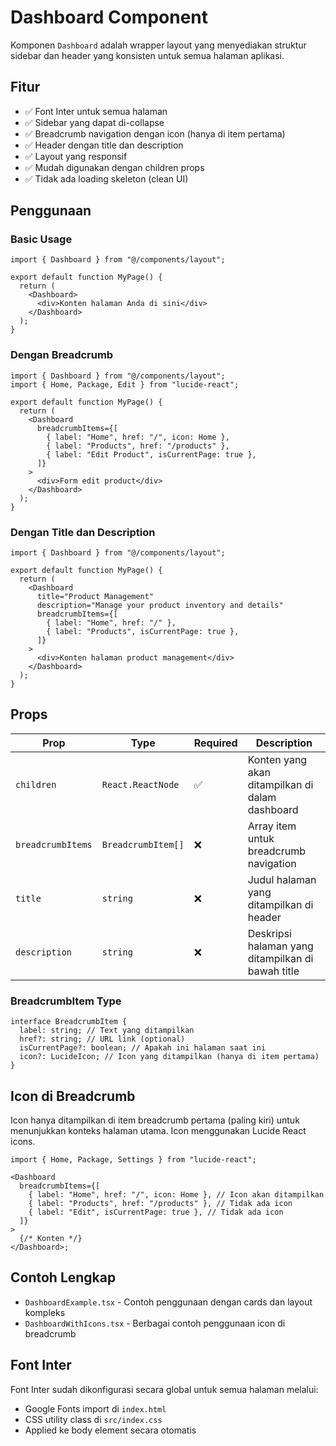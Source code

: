 # Dashboard Component

Komponen `Dashboard` adalah wrapper layout yang menyediakan struktur sidebar dan header yang konsisten untuk semua halaman aplikasi.

## Fitur

- ✅ Font Inter untuk semua halaman
- ✅ Sidebar yang dapat di-collapse
- ✅ Breadcrumb navigation dengan icon (hanya di item pertama)
- ✅ Header dengan title dan description
- ✅ Layout yang responsif
- ✅ Mudah digunakan dengan children props
- ✅ Tidak ada loading skeleton (clean UI)

## Penggunaan

### Basic Usage

```tsx
import { Dashboard } from "@/components/layout";

export default function MyPage() {
  return (
    <Dashboard>
      <div>Konten halaman Anda di sini</div>
    </Dashboard>
  );
}
```

### Dengan Breadcrumb

```tsx
import { Dashboard } from "@/components/layout";
import { Home, Package, Edit } from "lucide-react";

export default function MyPage() {
  return (
    <Dashboard
      breadcrumbItems={[
        { label: "Home", href: "/", icon: Home },
        { label: "Products", href: "/products" },
        { label: "Edit Product", isCurrentPage: true },
      ]}
    >
      <div>Form edit product</div>
    </Dashboard>
  );
}
```

### Dengan Title dan Description

```tsx
import { Dashboard } from "@/components/layout";

export default function MyPage() {
  return (
    <Dashboard
      title="Product Management"
      description="Manage your product inventory and details"
      breadcrumbItems={[
        { label: "Home", href: "/" },
        { label: "Products", isCurrentPage: true },
      ]}
    >
      <div>Konten halaman product management</div>
    </Dashboard>
  );
}
```

## Props

| Prop              | Type               | Required | Description                                       |
| ----------------- | ------------------ | -------- | ------------------------------------------------- |
| `children`        | `React.ReactNode`  | ✅       | Konten yang akan ditampilkan di dalam dashboard   |
| `breadcrumbItems` | `BreadcrumbItem[]` | ❌       | Array item untuk breadcrumb navigation            |
| `title`           | `string`           | ❌       | Judul halaman yang ditampilkan di header          |
| `description`     | `string`           | ❌       | Deskripsi halaman yang ditampilkan di bawah title |

### BreadcrumbItem Type

```tsx
interface BreadcrumbItem {
  label: string; // Text yang ditampilkan
  href?: string; // URL link (optional)
  isCurrentPage?: boolean; // Apakah ini halaman saat ini
  icon?: LucideIcon; // Icon yang ditampilkan (hanya di item pertama)
}
```

## Icon di Breadcrumb

Icon hanya ditampilkan di item breadcrumb pertama (paling kiri) untuk menunjukkan konteks halaman utama. Icon menggunakan Lucide React icons.

```tsx
import { Home, Package, Settings } from "lucide-react";

<Dashboard
  breadcrumbItems={[
    { label: "Home", href: "/", icon: Home }, // Icon akan ditampilkan
    { label: "Products", href: "/products" }, // Tidak ada icon
    { label: "Edit", isCurrentPage: true }, // Tidak ada icon
  ]}
>
  {/* Konten */}
</Dashboard>;
```

## Contoh Lengkap

- `DashboardExample.tsx` - Contoh penggunaan dengan cards dan layout kompleks
- `DashboardWithIcons.tsx` - Berbagai contoh penggunaan icon di breadcrumb

## Font Inter

Font Inter sudah dikonfigurasi secara global untuk semua halaman melalui:

- Google Fonts import di `index.html`
- CSS utility class di `src/index.css`
- Applied ke body element secara otomatis
